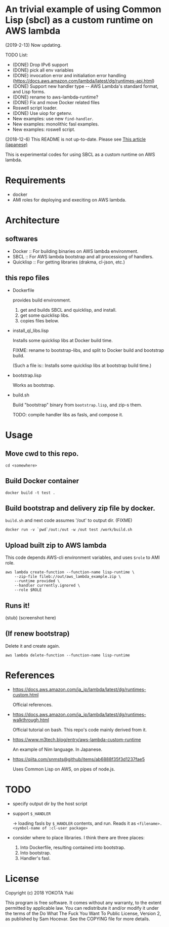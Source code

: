 An trivial example of using Common Lisp (sbcl) as a custom runtime on AWS lambda
======

(2019-2-13) Now updating.

TODO List:

- (DONE) Drop IPv6 support
- (DONE) pick all env variables
- (DONE) invocation error and initialiation error handling (https://docs.aws.amazon.com/lambda/latest/dg/runtimes-api.html)
- (DONE) Support new handler type -- AWS Lambda's standard format, and Lisp forms.
- (DONE) rename to aws-lambda-runtime?
- (DONE) Fix and move Docker related files
- Roswell script loader.
- (DONE) Use uiop for getenv.
- New examples: use new `find-handler`.
- New examples: monolithic fasl examples.
- New examples: roswell script.


(2018-12-6) This README is not up-to-date. Please see [This article (japanese)](http://y2q-actionman.hatenablog.com/entry/2018/12/06/AWS_Lambda_%E3%81%AE_Custom_Runtime_%E3%81%A8%E3%81%97%E3%81%A6_Common_Lisp_%28sbcl%29_%E3%82%92%E4%BD%BF%E3%81%86)


This is experimental codes for using SBCL as a custom runtime on AWS lambda.

# Requirements

- docker
- AMI roles for deploying and execiting on AWS lambda.

# Architecture

## softwares

- Docker :: For building binaries on AWS lambda environment.
- SBCL :: For AWS lambda bootstrap and all processiong of handlers.
- Quicklisp :: For getting libraries (drakma, cl-json, etc.)

## this repo files

- Dockerfile

	provides build environment.

	1. get and builds SBCL and quicklisp, and install.
	2. get some quicklisp libs.
	3. copies files below.

- install_ql_libs.lisp

	Installs some quicklisp libs at Docker build time.

	FIXME: rename to bootstrap-libs, and split to Docker build and bootstrap build.

	(Such a file is:: Installs some quicklisp libs at bootstrap build time.)

- bootstrap.lisp

	Works as bootstrap.

- build.sh

	Build "bootstrap" binary from `bootstrap.lisp`, and zip-s them.

	TODO: compile handler libs as fasls, and compose it.


# Usage

## Move cwd to this repo.

``` shell
cd <somewhere>
```

## Build Docker container

``` shell
docker build -t test .
```

## Build bootstrap and delivery zip file by docker.

`build.sh` and next code assumes '/out' to output dir. (FIXME)

``` shell
docker run -v `pwd`/out:/out -w /out test /work/build.sh
```

## Upload built zip to AWS lambda

This code depends AWS-cli environment variables, and uses `$role` to AMI role.

``` shell
aws lambda create-function --function-name lisp-runtime \
	--zip-file fileb://out/aws_lambda_example.zip \
	--runtime provided \
	--handler currently.ignored \
	--role $ROLE
```

## Runs it!

(stub)
(screenshot here)

## (If renew bootstrap)

Delete it and create again.

``` shell
aws lambda delete-function --function-name lisp-runtime
```

# References

- https://docs.aws.amazon.com/ja_jp/lambda/latest/dg/runtimes-custom.html

	Official references.

- https://docs.aws.amazon.com/ja_jp/lambda/latest/dg/runtimes-walkthrough.html

	Official tutorial on bash. This repo's code mainly derived from it.

- https://www.m3tech.blog/entry/aws-lambda-custom-runtime

	An example of Nim language. In Japanese.
	
- https://qiita.com/snmsts@github/items/ab6888f35f3d1237fae5

	Uses Common Lisp on AWS, on pipes of node.js.


# TODO

- specify output dir by the host script

- support `$_HANDLER`

  -> loading fasls by `$_HANDLER` contents, and run.
  Reads it as `<filename>.<symbol-name of :cl-user package>`

- consider where to place libraries. I think there are three places:
  1. Into Dockerfile, resulting contained into bootstrap.
  2. Into bootstrap.
  3. Handler's fasl.


# License

Copyright (c) 2018 YOKOTA Yuki

This program is free software. It comes without any warranty, to the extent permitted by applicable law. You can redistribute it and/or modify it under the terms of the Do What The Fuck You Want To Public License, Version 2, as published by Sam Hocevar. See the COPYING file for more details.
